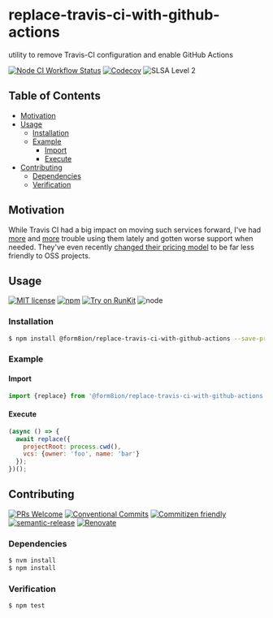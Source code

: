 # replace-travis-ci-with-github-actions

utility to remove Travis-CI configuration and enable GitHub Actions

<!--status-badges start -->

[![Node CI Workflow Status][github-actions-ci-badge]][github-actions-ci-link]
[![Codecov][coverage-badge]][coverage-link]
![SLSA Level 2][slsa-badge]

<!--status-badges end -->

## Table of Contents

* [Motivation](#motivation)
* [Usage](#usage)
  * [Installation](#installation)
  * [Example](#example)
    * [Import](#import)
    * [Execute](#execute)
* [Contributing](#contributing)
  * [Dependencies](#dependencies)
  * [Verification](#verification)

## Motivation

While Travis CI had a big impact on moving such services forward, I've had
[more](https://travis-ci.community/t/imported-config-results-in-out-of-order-build-stage/8381/8?u=travi)
and [more](https://github.com/travis-ci/travis.rb/issues/732) trouble using
them lately and gotten worse support when needed. They've even recently
[changed their pricing model](https://blog.travis-ci.com/2020-11-02-travis-ci-new-billing)
to be far less friendly to OSS projects.

## Usage

<!--consumer-badges start -->

[![MIT license][license-badge]][license-link]
[![npm][npm-badge]][npm-link]
[![Try on RunKit][runkit-badge]][runkit-link]
![node][node-badge]

<!--consumer-badges end -->

### Installation

```sh
$ npm install @form8ion/replace-travis-ci-with-github-actions --save-prod
```

### Example

#### Import

```javascript
import {replace} from '@form8ion/replace-travis-ci-with-github-actions';
```

#### Execute

```javascript
(async () => {
  await replace({
    projectRoot: process.cwd(),
    vcs: {owner: 'foo', name: 'bar'}
  });
})();
```

## Contributing

<!--contribution-badges start -->

[![PRs Welcome][PRs-badge]][PRs-link]
[![Conventional Commits][commit-convention-badge]][commit-convention-link]
[![Commitizen friendly][commitizen-badge]][commitizen-link]
[![semantic-release][semantic-release-badge]][semantic-release-link]
[![Renovate][renovate-badge]][renovate-link]

<!--contribution-badges end -->

### Dependencies

```sh
$ nvm install
$ npm install
```

### Verification

```sh
$ npm test
```

[PRs-link]: http://makeapullrequest.com

[PRs-badge]: https://img.shields.io/badge/PRs-welcome-brightgreen.svg

[commit-convention-link]: https://conventionalcommits.org

[commit-convention-badge]: https://img.shields.io/badge/Conventional%20Commits-1.0.0-yellow.svg

[commitizen-link]: http://commitizen.github.io/cz-cli/

[commitizen-badge]: https://img.shields.io/badge/commitizen-friendly-brightgreen.svg

[semantic-release-link]: https://github.com/semantic-release/semantic-release

[semantic-release-badge]: https://img.shields.io/badge/semantic--release-angular-e10079?logo=semantic-release

[renovate-link]: https://renovatebot.com

[renovate-badge]: https://img.shields.io/badge/renovate-enabled-brightgreen.svg?logo=renovatebot

[github-actions-ci-link]: https://github.com/form8ion/replace-travis-ci-with-github-actions/actions?query=workflow%3A%22Node.js+CI%22+branch%3Amaster

[github-actions-ci-badge]: https://img.shields.io/github/actions/workflow/status/form8ion/replace-travis-ci-with-github-actions/node-ci.yml.svg?branch=master&logo=github

[coverage-link]: https://codecov.io/github/form8ion/replace-travis-ci-with-github-actions

[coverage-badge]: https://img.shields.io/codecov/c/github/form8ion/replace-travis-ci-with-github-actions?logo=codecov

[license-link]: LICENSE

[license-badge]: https://img.shields.io/github/license/form8ion/replace-travis-ci-with-github-actions.svg

[npm-link]: https://www.npmjs.com/package/@form8ion/replace-travis-ci-with-github-actions

[npm-badge]: https://img.shields.io/npm/v/@form8ion/replace-travis-ci-with-github-actions?logo=npm

[runkit-link]: https://npm.runkit.com/@form8ion/replace-travis-ci-with-github-actions

[runkit-badge]: https://badge.runkitcdn.com/@form8ion/replace-travis-ci-with-github-actions.svg

[node-badge]: https://img.shields.io/node/v/@form8ion/replace-travis-ci-with-github-actions?logo=node.js

[slsa-badge]: https://slsa.dev/images/gh-badge-level2.svg
